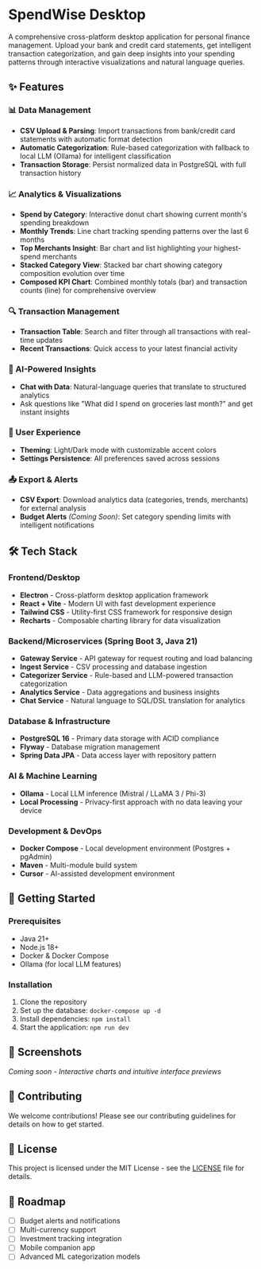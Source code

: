 # SpendWise Desktop

A comprehensive cross-platform desktop application for personal finance management. Upload your bank and credit card statements, get intelligent transaction categorization, and gain deep insights into your spending patterns through interactive visualizations and natural language queries.

## ✨ Features

### 📊 Data Management
- **CSV Upload & Parsing**: Import transactions from bank/credit card statements with automatic format detection
- **Automatic Categorization**: Rule-based categorization with fallback to local LLM (Ollama) for intelligent classification
- **Transaction Storage**: Persist normalized data in PostgreSQL with full transaction history

### 📈 Analytics & Visualizations
- **Spend by Category**: Interactive donut chart showing current month's spending breakdown
- **Monthly Trends**: Line chart tracking spending patterns over the last 6 months
- **Top Merchants Insight**: Bar chart and list highlighting your highest-spend merchants
- **Stacked Category View**: Stacked bar chart showing category composition evolution over time
- **Composed KPI Chart**: Combined monthly totals (bar) and transaction counts (line) for comprehensive overview

### 🔍 Transaction Management
- **Transaction Table**: Search and filter through all transactions with real-time updates
- **Recent Transactions**: Quick access to your latest financial activity

### 🤖 AI-Powered Insights
- **Chat with Data**: Natural-language queries that translate to structured analytics
- Ask questions like "What did I spend on groceries last month?" and get instant insights

### 🎨 User Experience
- **Theming**: Light/Dark mode with customizable accent colors
- **Settings Persistence**: All preferences saved across sessions

### 📤 Export & Alerts
- **CSV Export**: Download analytics data (categories, trends, merchants) for external analysis
- **Budget Alerts** *(Coming Soon)*: Set category spending limits with intelligent notifications

## 🛠 Tech Stack

### Frontend/Desktop
- **Electron** - Cross-platform desktop application framework
- **React + Vite** - Modern UI with fast development experience
- **Tailwind CSS** - Utility-first CSS framework for responsive design
- **Recharts** - Composable charting library for data visualization

### Backend/Microservices (Spring Boot 3, Java 21)
- **Gateway Service** - API gateway for request routing and load balancing
- **Ingest Service** - CSV processing and database ingestion
- **Categorizer Service** - Rule-based and LLM-powered transaction categorization
- **Analytics Service** - Data aggregations and business insights
- **Chat Service** - Natural language to SQL/DSL translation for analytics

### Database & Infrastructure
- **PostgreSQL 16** - Primary data storage with ACID compliance
- **Flyway** - Database migration management
- **Spring Data JPA** - Data access layer with repository pattern

### AI & Machine Learning
- **Ollama** - Local LLM inference (Mistral / LLaMA 3 / Phi-3)
- **Local Processing** - Privacy-first approach with no data leaving your device

### Development & DevOps
- **Docker Compose** - Local development environment (Postgres + pgAdmin)
- **Maven** - Multi-module build system
- **Cursor** - AI-assisted development environment

## 🚀 Getting Started

### Prerequisites
- Java 21+
- Node.js 18+
- Docker & Docker Compose
- Ollama (for local LLM features)

### Installation
1. Clone the repository
2. Set up the database: `docker-compose up -d`
3. Install dependencies: `npm install`
4. Start the application: `npm run dev`

## 📱 Screenshots

*Coming soon - Interactive charts and intuitive interface previews*

## 🤝 Contributing

We welcome contributions! Please see our contributing guidelines for details on how to get started.

## 📄 License

This project is licensed under the MIT License - see the [LICENSE](LICENSE) file for details.

## 🔮 Roadmap

- [ ] Budget alerts and notifications
- [ ] Multi-currency support
- [ ] Investment tracking integration
- [ ] Mobile companion app
- [ ] Advanced ML categorization models
